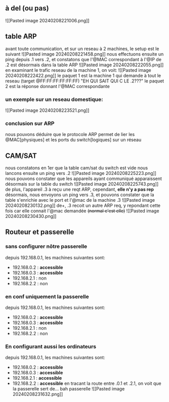 ## à del (ou pas)
![[Pasted image 20240208221006.png]]
## table ARP
avant toute communication, et sur un reseau à 2 machines, le setup est le suivant
![[Pasted image 20240208221458.png]]
nous effectuons ensuite un ping depuis .1 vers .2, et constatons que l'@MAC correspondant à l'@IP de .2 est désormais dans la table ARP
![[Pasted image 20240208222055.png]]
en examinant le trafic reseau de la machine 1, on voit:
![[Pasted image 20240208222422.png]]
le paquet 1 est la machine 1 qui demande à tout le reseau (target @FF:FF:FF:FF:FF:FF) "EH QUI SAIT QUI C LE .2???"
le paquet 2 est la réponse donnant l'@MAC correspondante
### un exemple sur un reseau domestique:
![[Pasted image 20240208223521.png]]
### conclusion sur ARP
nous pouvons déduire que le protocole ARP permet de lier les @MAC\[physiques] et les ports du switch\[logiques] sur un réseau
## CAM/SAT
nous constatons en 1er que la table cam/sat du switch est vide
nous lancons ensuite un ping vers .2
![[Pasted image 20240208225223.png]]
nous pouvons constater que les appareils ayant communiqué apparaissent désormais sur la table du switch
![[Pasted image 20240208225743.png]]
de plus, l'appareil .3 à reçu une reqt ARP, cependant, **elle n'y a pas rep**
désormais, nous envoyons un ping vers .3, et pouvons constater que la table s'enrichie avec le port et l'@mac de la machine .3
![[Pasted image 20240208230132.png]]
de+, .3 recoit un autre ARP req, y repondant cette fois car elle connait l'@mac demandée ~~(normal c'est elle)~~
![[Pasted image 20240208230430.png]]
## Routeur et passerelle
### sans configurer nôtre passerelle
depuis 192.168.0.1, les machines suivantes sont:
- 192.168.0.2 : **accessible**
- 192.168.0.3 : **accessible**
- 192.168.2.1 : non
- 192.168.2.2 : non
### en conf uniquement la passerelle
depuis 192.168.0.1, les machines suivantes sont:
- 192.168.0.2 : **accessible**
- 192.168.0.3 : **accessible**
- 192.168.2.1 : non
- 192.168.2.2 : non
### En configurant aussi les ordinateurs
depuis 192.168.0.1, les machines suivantes sont:
- 192.168.0.2 : **accessible**
- 192.168.0.3 : **accessible**
- 192.168.2.1 : **accessible**
- 192.168.2.2 : **accessible**
en tracant la route entre .0.1 et .2.1, on voit que la passerelle sert de... bah passerelle
![[Pasted image 20240208231632.png]]